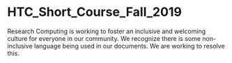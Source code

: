 # HTC_Short_Course_Fall_2019

Research Computing is working to foster an inclusive and welcoming culture for everyone in our community. We recognize there is some non-inclusive language being used in our documents. We are working to resolve this.
